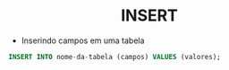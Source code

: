 <h1 align="center">INSERT</h1>

- Inserindo campos em uma tabela

```sql
INSERT INTO nome-da-tabela (campos) VALUES (valores);
```